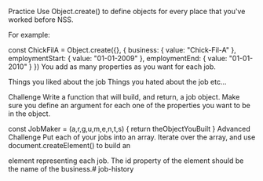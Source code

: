 Practice
Use Object.create() to define objects for every place that you've worked before NSS.

For example:

const ChickFilA = Object.create({}, {
    business: {
        value: "Chick-Fil-A"
    },
    employmentStart: {
        value: "01-01-2009"
    },
    employmentEnd: {
        value: "01-01-2010"
    }
})
You add as many properties as you want for each job.

Things you liked about the job
Things you hated about the job
etc...

Challenge
Write a function that will build, and return, a job object. Make sure you define an argument for each one of the properties you want to be in the object.

const JobMaker = (a,r,g,u,m,e,n,t,s) {
    return theObjectYouBuilt
}
Advanced Challenge
Put each of your jobs into an array.
Iterate over the array, and use document.createElement() to build an <article> element representing each job. The id property of the element should be the name of the business.# job-history
